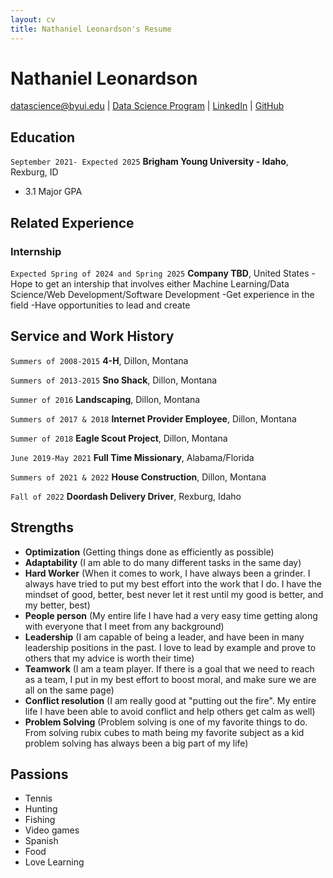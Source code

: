 ```yaml
---
layout: cv
title: Nathaniel Leonardson's Resume
---
```

# Nathaniel Leonardson


<div id="webaddress">
<a href="datascience@byui.edu">datascience@byui.edu</a>
| <a href="https://byuidatascience.github.io/development.html">Data Science Program</a>
| <a href="https://www.linkedin.com/groups/13537407/">LinkedIn</a>
| <a href="https://github.com/byuids-resumes">GitHub</a>
</div>

<!-- https://www.monique.tech/the-art-of-markdown -->

## Education

`September 2021- Expected 2025`
__Brigham Young University - Idaho__, Rexburg, ID

- 3.1 Major GPA

## Related Experience

### Internship

`Expected Spring of 2024 and Spring 2025`
__Company TBD__, United States
-Hope to get an intership that involves either Machine Learning/Data Science/Web Development/Software Development
-Get experience in the field
-Have opportunities to lead and create


## Service and Work History

`Summers of 2008-2015`
__4-H__, Dillon, Montana

`Summers of 2013-2015`
__Sno Shack__, Dillon, Montana

`Summer of 2016`
__Landscaping__, Dillon, Montana

`Summers of 2017 & 2018`
__Internet Provider Employee__, Dillon, Montana

`Summer of 2018`
__Eagle Scout Project__, Dillon, Montana

`June 2019-May 2021`
__Full Time Missionary__, Alabama/Florida

`Summers of 2021 & 2022`
__House Construction__, Dillon, Montana

`Fall of 2022`
__Doordash Delivery Driver__, Rexburg, Idaho

## Strengths

- __Optimization__ (Getting things done as efficiently as possible)
- __Adaptability__ (I am  able to do many different tasks in the same day)
- __Hard Worker__ (When it comes to work, I have always been a grinder. I always have tried to put my best effort into the work that I do. I have the mindset of good, better, best never let it rest until my good is better, and my better, best)
- __People person__ (My entire life I have had a very easy time getting along with everyone that I meet from any background)
- __Leadership__ (I am capable of being a leader, and have been in many leadership positions in the past. I love to lead by example and prove to others that my advice is worth their time)
- __Teamwork__ (I am a team player. If there is a goal that we need to reach as a team, I put in my best effort to boost moral, and make sure we are all on the same page)
- __Conflict resolution__ (I am really good at "putting out the fire". My entire life I have been able to avoid conflict and help others get calm as well)
- __Problem Solving__ (Problem solving is one of my favorite things to do. From solving rubix cubes to math being my favorite subject as a kid problem solving has always been a big part of my life)

## Passions
- Tennis
- Hunting
- Fishing
- Video games
- Spanish
- Food
- Love Learning


<!-- ### Footer

Last updated: May 2013 -->


